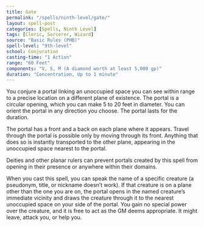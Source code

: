```yaml
---
title: Gate
permalink: "/spells/ninth-level/gate/"
layout: spell-post
categories: [Spells, Ninth Level]
tags: [Cleric, Sorcerer, Wizard]
source: "Basic Rules (PHB)"
spell-level: "9th-level"
school: Conjuration
casting-time: "1 Action"
range: "60 Feet"
components: "V, S, M (A diamond worth at least 5,000 gp)"
duration: "Concentration, Up to 1 minute"
---
```


You conjure a portal linking an unoccupied space you can see within range to a precise location on a different plane of existence. The portal is a circular opening, which you can make 5 to 20 feet in diameter. You can orient the portal in any direction you choose. The portal lasts for the duration.

The portal has a front and a back on each plane where it appears. Travel through the portal is possible only by moving through its front. Anything that does so is instantly transported to the other plane, appearing in the unoccupied space nearest to the portal.

Deities and other planar rulers can prevent portals created by this spell from opening in their presence or anywhere within their domains.

When you cast this spell, you can speak the name of a specific creature (a pseudonym, title, or nickname doesn’t work). If that creature is on a plane other than the one you are on, the portal opens in the named creature’s immediate vicinity and draws the creature through it to the nearest unoccupied space on your side of the portal. You gain no special power over the creature, and it is free to act as the GM deems appropriate. It might leave, attack you, or help you.